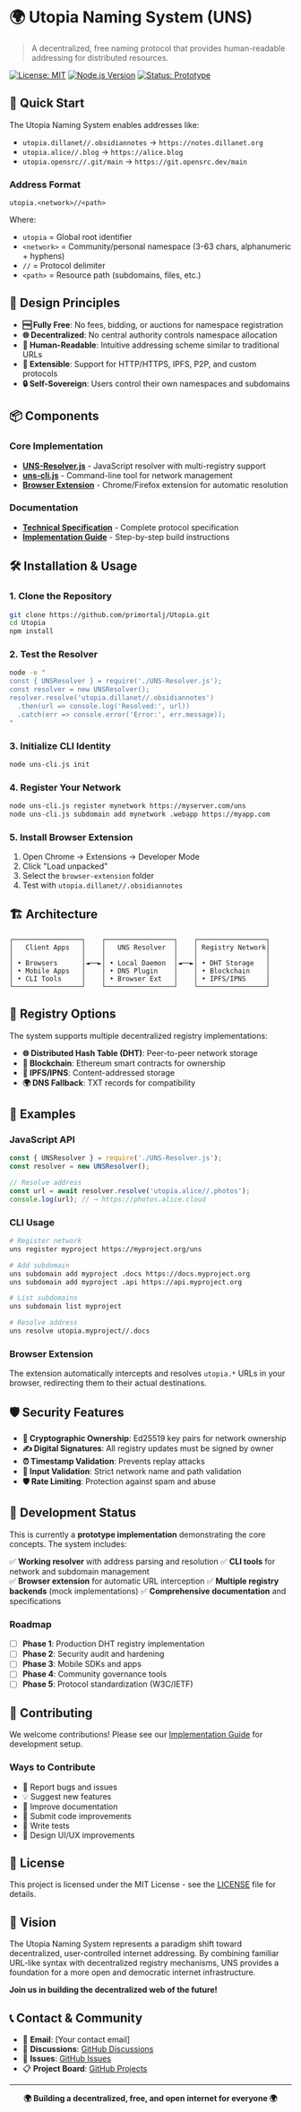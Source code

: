 # 🌍 Utopia Naming System (UNS)

> A decentralized, free naming protocol that provides human-readable addressing for distributed resources.

[![License: MIT](https://img.shields.io/badge/License-MIT-yellow.svg)](https://opensource.org/licenses/MIT)
[![Node.js Version](https://img.shields.io/badge/node-%3E%3D%2018.0.0-brightgreen)](https://nodejs.org/)
[![Status: Prototype](https://img.shields.io/badge/status-prototype-orange)](https://github.com/primortalj/Utopia)

## 🚀 Quick Start

The Utopia Naming System enables addresses like:
- `utopia.dillanet//.obsidiannotes` → `https://notes.dillanet.org`
- `utopia.alice//.blog` → `https://alice.blog`
- `utopia.opensrc//.git/main` → `https://git.opensrc.dev/main`

### Address Format
```
utopia.<network>//<path>
```

Where:
- `utopia` = Global root identifier
- `<network>` = Community/personal namespace (3-63 chars, alphanumeric + hyphens)
- `//` = Protocol delimiter
- `<path>` = Resource path (subdomains, files, etc.)

## 🎯 Design Principles

- **🆓 Fully Free**: No fees, bidding, or auctions for namespace registration
- **🌐 Decentralized**: No central authority controls namespace allocation
- **👥 Human-Readable**: Intuitive addressing scheme similar to traditional URLs
- **🔧 Extensible**: Support for HTTP/HTTPS, IPFS, P2P, and custom protocols
- **🔒 Self-Sovereign**: Users control their own namespaces and subdomains

## 📦 Components

### Core Implementation
- **[UNS-Resolver.js](./UNS-Resolver.js)** - JavaScript resolver with multi-registry support
- **[uns-cli.js](./uns-cli.js)** - Command-line tool for network management
- **[Browser Extension](./browser-extension/)** - Chrome/Firefox extension for automatic resolution

### Documentation
- **[Technical Specification](./UNS-Technical-Specification.md)** - Complete protocol specification
- **[Implementation Guide](./UNS-Implementation-Guide.md)** - Step-by-step build instructions

## 🛠️ Installation & Usage

### 1. Clone the Repository
```bash
git clone https://github.com/primortalj/Utopia.git
cd Utopia
npm install
```

### 2. Test the Resolver
```bash
node -e "
const { UNSResolver } = require('./UNS-Resolver.js');
const resolver = new UNSResolver();
resolver.resolve('utopia.dillanet//.obsidiannotes')
  .then(url => console.log('Resolved:', url))
  .catch(err => console.error('Error:', err.message));
"
```

### 3. Initialize CLI Identity
```bash
node uns-cli.js init
```

### 4. Register Your Network
```bash
node uns-cli.js register mynetwork https://myserver.com/uns
node uns-cli.js subdomain add mynetwork .webapp https://myapp.com
```

### 5. Install Browser Extension
1. Open Chrome → Extensions → Developer Mode
2. Click "Load unpacked"
3. Select the `browser-extension` folder
4. Test with `utopia.dillanet//.obsidiannotes`

## 🏗️ Architecture

```
┌─────────────────┐    ┌─────────────────┐    ┌─────────────────┐
│   Client Apps   │    │   UNS Resolver  │    │ Registry Network│
│                 │    │                 │    │                 │
│ • Browsers      │◄──►│ • Local Daemon  │◄──►│ • DHT Storage   │
│ • Mobile Apps   │    │ • DNS Plugin    │    │ • Blockchain    │
│ • CLI Tools     │    │ • Browser Ext   │    │ • IPFS/IPNS     │
└─────────────────┘    └─────────────────┘    └─────────────────┘
```

## 🔧 Registry Options

The system supports multiple decentralized registry implementations:

- **🌐 Distributed Hash Table (DHT)**: Peer-to-peer network storage
- **🔗 Blockchain**: Ethereum smart contracts for ownership
- **📡 IPFS/IPNS**: Content-addressed storage
- **🌍 DNS Fallback**: TXT records for compatibility

## 🎨 Examples

### JavaScript API
```javascript
const { UNSResolver } = require('./UNS-Resolver.js');
const resolver = new UNSResolver();

// Resolve address
const url = await resolver.resolve('utopia.alice//.photos');
console.log(url); // → https://photos.alice.cloud
```

### CLI Usage
```bash
# Register network
uns register myproject https://myproject.org/uns

# Add subdomain
uns subdomain add myproject .docs https://docs.myproject.org
uns subdomain add myproject .api https://api.myproject.org

# List subdomains
uns subdomain list myproject

# Resolve address
uns resolve utopia.myproject//.docs
```

### Browser Extension
The extension automatically intercepts and resolves `utopia.*` URLs in your browser, redirecting them to their actual destinations.

## 🛡️ Security Features

- **🔐 Cryptographic Ownership**: Ed25519 key pairs for network ownership
- **✍️ Digital Signatures**: All registry updates must be signed by owner
- **⏰ Timestamp Validation**: Prevents replay attacks
- **🚫 Input Validation**: Strict network name and path validation
- **🛡️ Rate Limiting**: Protection against spam and abuse

## 🚧 Development Status

This is currently a **prototype implementation** demonstrating the core concepts. The system includes:

✅ **Working resolver** with address parsing and resolution
✅ **CLI tools** for network and subdomain management  
✅ **Browser extension** for automatic URL interception
✅ **Multiple registry backends** (mock implementations)
✅ **Comprehensive documentation** and specifications

### Roadmap

- [ ] **Phase 1**: Production DHT registry implementation
- [ ] **Phase 2**: Security audit and hardening
- [ ] **Phase 3**: Mobile SDKs and apps
- [ ] **Phase 4**: Community governance tools
- [ ] **Phase 5**: Protocol standardization (W3C/IETF)

## 🤝 Contributing

We welcome contributions! Please see our [Implementation Guide](./UNS-Implementation-Guide.md) for development setup.

### Ways to Contribute
- 🐛 Report bugs and issues
- 💡 Suggest new features
- 📖 Improve documentation
- 🔧 Submit code improvements
- 🧪 Write tests
- 🎨 Design UI/UX improvements

## 📄 License

This project is licensed under the MIT License - see the [LICENSE](LICENSE) file for details.

## 🌟 Vision

The Utopia Naming System represents a paradigm shift toward decentralized, user-controlled internet addressing. By combining familiar URL-like syntax with decentralized registry mechanisms, UNS provides a foundation for a more open and democratic internet infrastructure.

**Join us in building the decentralized web of the future!**

## 📞 Contact & Community

- 📧 **Email**: [Your contact email]
- 💬 **Discussions**: [GitHub Discussions](https://github.com/primortalj/Utopia/discussions)
- 🐛 **Issues**: [GitHub Issues](https://github.com/primortalj/Utopia/issues)
- 📋 **Project Board**: [GitHub Projects](https://github.com/primortalj/Utopia/projects)

---

<div align="center">
  <p><strong>🌍 Building a decentralized, free, and open internet for everyone 🌍</strong></p>
</div>
